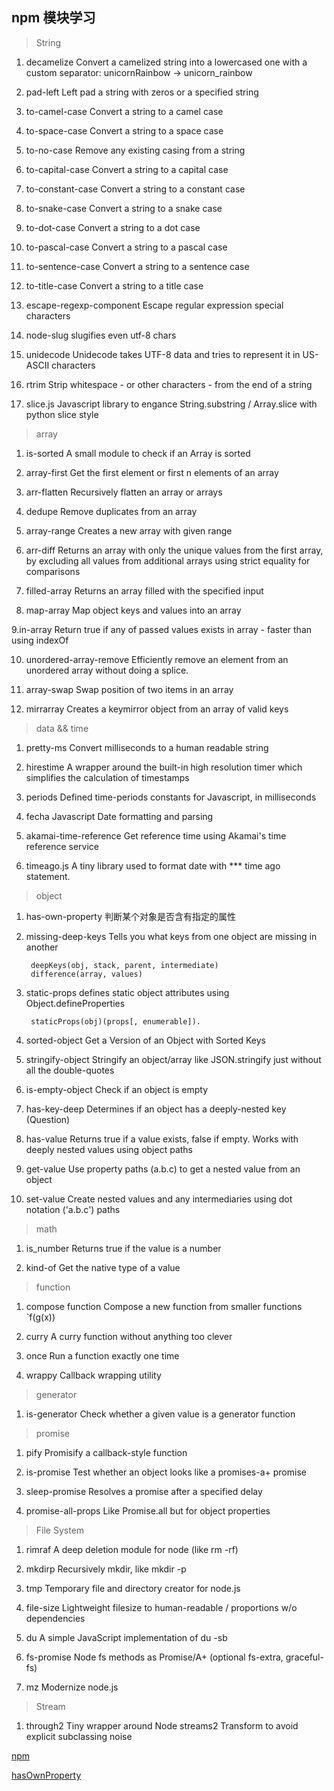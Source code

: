 ## npm 模块学习

> String

1. decamelize Convert a camelized string into a lowercased one with a custom separator: unicornRainbow → unicorn_rainbow

2. pad-left Left pad a string with zeros or a specified string

3. to-camel-case Convert a string to a camel case

4. to-space-case Convert a string to a space case

5. to-no-case Remove any existing casing from a string

6. to-capital-case Convert a string to a capital case

7. to-constant-case Convert a string to a constant case

8. to-snake-case Convert a string to a snake case

9. to-dot-case Convert a string to a dot case

10. to-pascal-case Convert a string to a pascal case

11. to-sentence-case Convert a string to a sentence case

12. to-title-case Convert a string to a title case

13. escape-regexp-component Escape regular expression special characters

14. node-slug slugifies even utf-8 chars

15. unidecode Unidecode takes UTF-8 data and tries to represent it in US-ASCII characters

16. rtrim Strip whitespace - or other characters - from the end of a string

17. slice.js Javascript library to engance String.substring / Array.slice with python slice style


> array

1. is-sorted A small module to check if an Array is sorted

2. array-first Get the first element or first n elements of an array

3. arr-flatten Recursively flatten an array or arrays

4. dedupe Remove duplicates from an array

5. array-range Creates a new array with given range

6. arr-diff Returns an array with only the unique values from the first array, by excluding all values from additional arrays using strict equality for comparisons

7. filled-array Returns an array filled with the specified input

8. map-array Map object keys and values into an array

9.in-array Return true if any of passed values exists in array - faster than using indexOf

10. unordered-array-remove Efficiently remove an element from an unordered array without doing a splice.

11. array-swap Swap position of two items in an array

12. mirrarray Creates a keymirror object from an array of valid keys

> data && time

1. pretty-ms Convert milliseconds to a human readable string

2. hirestime A wrapper around the built-in high resolution timer which simplifies the calculation of timestamps

3. periods Defined time-periods constants for Javascript, in milliseconds

4. fecha Javascript Date formatting and parsing

5. akamai-time-reference Get reference time using Akamai's time reference service

6. timeago.js A tiny library used to format date with *** time ago statement.

> object

1. has-own-property 判断某个对象是否含有指定的属性

2. missing-deep-keys Tells you what keys from one object are missing in another

        deepKeys(obj, stack, parent, intermediate)
        difference(array, values)
        
3. static-props defines static object attributes using Object.defineProperties
        
        staticProps(obj)(props[, enumerable]).
        
4. sorted-object Get a Version of an Object with Sorted Keys

5. stringify-object Stringify an object/array like JSON.stringify just without all the double-quotes

6. is-empty-object Check if an object is empty

7. has-key-deep Determines if an object has a deeply-nested key (Question)

8. has-value Returns true if a value exists, false if empty. Works with deeply nested values using object paths

9. get-value Use property paths (a.b.c) to get a nested value from an object

10. set-value Create nested values and any intermediaries using dot notation ('a.b.c') paths

> math

1. is_number Returns true if the value is a number

2. kind-of Get the native type of a value

> function

1. compose function Compose a new function from smaller functions `f(g(x))

2. curry A curry function without anything too clever

3. once Run a function exactly one time

4. wrappy Callback wrapping utility

> generator

1. is-generator Check whether a given value is a generator function

> promise

1. pify Promisify a callback-style function

2. is-promise Test whether an object looks like a promises-a+ promise

3. sleep-promise  Resolves a promise after a specified delay

4. promise-all-props Like Promise.all but for object properties

> File System

1. rimraf A deep deletion module for node (like rm -rf)

2. mkdirp Recursively mkdir, like mkdir -p

3. tmp Temporary file and directory creator for node.js

4. file-size Lightweight filesize to human-readable / proportions w/o dependencies

5. du A simple JavaScript implementation of du -sb

6. fs-promise Node fs methods as Promise/A+ (optional fs-extra, graceful-fs)

7. mz Modernize node.js

> Stream

1. through2 Tiny wrapper around Node streams2 Transform to avoid explicit subclassing noise





[npm](https://github.com/feng003/awesome-micro-npm-packages)

[hasOwnProperty](https://developer.mozilla.org/zh-CN/docs/Web/JavaScript/Reference/Global_Objects/Object/hasOwnProperty)